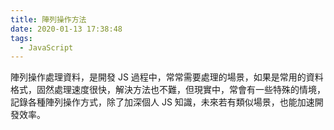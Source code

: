 ```yaml
---
title: 陣列操作方法
date: 2020-01-13 17:38:48
tags:
  - JavaScript
---
```

陣列操作處理資料，是開發 JS 過程中，常常需要處理的場景，如果是常用的資料格式，固然處理速度很快，解決方法也不難，但現實中，常會有一些特殊的情境，記錄各種陣列操作方式，除了加深個人 JS 知識，未來若有類似場景，也能加速開發效率。
<!--more-->